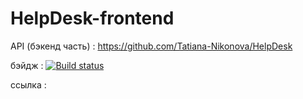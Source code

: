 # HelpDesk-frontend  
API (бэкенд часть) :   https://github.com/Tatiana-Nikonova/HelpDesk

бэйдж : [![Build status](https://ci.appveyor.com/api/projects/status/phu3htgagxjop1ra?svg=true)](https://ci.appveyor.com/project/Tatiana-Nikonova/helpdesk-frontend)
 
ссылка :  

